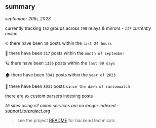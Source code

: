 
## summary
_september 20th, 2023_

currently tracking `162` groups across `290` relays & mirrors - _`117` currently online_

⏲ there have been `10` posts within the `last 24 hours`

🦈 there have been `317` posts within the `month of september`

🪐 there have been `1356` posts within the `last 90 days`

🏚 there have been `3341` posts within the `year of 2023`

🦕 there have been `8031` posts `since the dawn of ransomwatch`

there are `95` custom parsers indexing posts

_`20` sites using v2 onion services are no longer indexed - [support.torproject.org](https://support.torproject.org/onionservices/v2-deprecation/)_

> see the project [README](https://github.com/joshhighet/ransomwatch#ransomwatch--) for backend technicals
